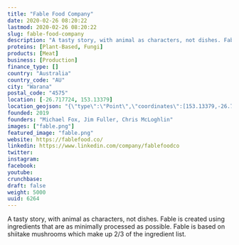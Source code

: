 ```yaml
---
title: "Fable Food Company"
date: 2020-02-26 08:20:22
lastmod: 2020-02-26 08:20:22
slug: fable-food-company
description: "A tasty story, with animal as characters, not dishes. Fable is created using ingredients that are as minimally processed as possible. Fable is based on shiitake mushrooms which make up 2/3 of the ingredient list."
proteins: [Plant-Based, Fungi]
products: [Meat]
business: [Production]
finance_type: []
country: "Australia"
country_code: "AU"
city: "Warana"
postal_code: "4575"
location: [-26.717724, 153.13379]
location_geojson: "{\"type\":\"Point\",\"coordinates\":[153.13379,-26.717724]}"
founded: 2019
founders: "Michael Fox, Jim Fuller, Chris McLoghlin"
images: ["fable.png"]
featured_image: "fable.png"
website: https://fablefood.co/
linkedin: https://www.linkedin.com/company/fablefoodco
twitter: 
instagram: 
facebook: 
youtube: 
crunchbase: 
draft: false
weight: 5000
uuid: 6264
---
```

A tasty story, with animal as characters, not dishes. Fable is created using ingredients that are as minimally processed as possible. Fable is based on shiitake mushrooms which make up 2/3 of the ingredient list.
